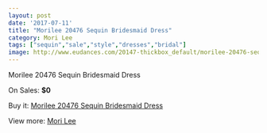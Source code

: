 ```yaml
---
layout: post
date: '2017-07-11'
title: "Morilee 20476 Sequin Bridesmaid Dress"
category: Mori Lee
tags: ["sequin","sale","style","dresses","bridal"]
image: http://www.eudances.com/20147-thickbox_default/morilee-20476-sequin-bridesmaid-dress.jpg
---
```

Morilee 20476 Sequin Bridesmaid Dress

On Sales: **$0**
<a href="https://www.eudances.com/en/mori-lee/6035-morilee-20476-sequin-bridesmaid-dress.html"><amp-img layout="responsive" width="600" height="600" src="//www.eudances.com/20147-thickbox_default/morilee-20476-sequin-bridesmaid-dress.jpg" alt="Morilee 20476 Sequin Bridesmaid Dress 0" /></a>
<a href="https://www.eudances.com/en/mori-lee/6035-morilee-20476-sequin-bridesmaid-dress.html"><amp-img layout="responsive" width="600" height="600" src="//www.eudances.com/20149-thickbox_default/morilee-20476-sequin-bridesmaid-dress.jpg" alt="Morilee 20476 Sequin Bridesmaid Dress 1" /></a>
<a href="https://www.eudances.com/en/mori-lee/6035-morilee-20476-sequin-bridesmaid-dress.html"><amp-img layout="responsive" width="600" height="600" src="//www.eudances.com/20148-thickbox_default/morilee-20476-sequin-bridesmaid-dress.jpg" alt="Morilee 20476 Sequin Bridesmaid Dress 2" /></a>

Buy it: [Morilee 20476 Sequin Bridesmaid Dress](https://www.eudances.com/en/mori-lee/6035-morilee-20476-sequin-bridesmaid-dress.html "Morilee 20476 Sequin Bridesmaid Dress")

View more: [Mori Lee](https://www.eudances.com/en/65-mori-lee "Mori Lee")